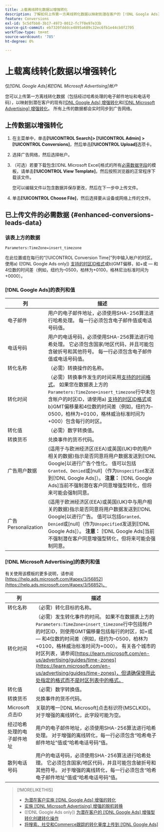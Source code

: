 ```yaml
---
title: 上载离线转化数据以增强转化
description: 了解如何上传第一方离线转化数据以映射到潜在客户的 [!DNL Google Ads] 增强型转化和 [!DNL Microsoft Advertising] 增强型转化。
feature: Conversions
exl-id: 5c5dfbb8-3b17-4973-8012-fc7f0e97e33b
source-git-commit: eb7320fdddce4895a689c32ec6fb1e44cb8f2705
workflow-type: tm+mt
source-wordcount: '785'
ht-degree: 0%

---
```


# 上载离线转化数据以增强转化

仅&#x200B;*[!DNL Google Ads]和[!DNL Microsoft Advertising]帐户*

您可以上传第一方离线转化数据（包括经过哈希处理的电子邮件地址和电话号码），以映射到潜在客户的现有[[!DNL Google Ads] 增强转化](/help/search-social-commerce/admin/conversion-metrics/conversion-action-google.md)和[[!DNL Microsoft Advertising] 增强转化](https://help.ads.microsoft.com/#apex/ads/en/60178)。 所有上传的数据都会实时同步到广告网络。

## 上传数据以增强转化

1. 在主菜单中，单击&#x200B;**[!UICONTROL Search]> [!UICONTROL Admin] >[!UICONTROL Conversions]**，然后单击&#x200B;**[!UICONTROL Upload]**&#x200B;选项卡。

1. 选择广告网络，然后选择帐户。

1. （可选）若要下载包含[!DNL Microsoft Excel]格式的所有[必需数据字段](#enhanced-conversions-leads-data)的模板，请单击&#x200B;**[!UICONTROL View Template]**，然后按照浏览器的正常程序下载该文件。

   您可以编辑文件以包含数据并保存更改，然后在下一步中上传文件。

1. 单击&#x200B;**[!UICONTROL Choose File]**，然后选择要从设备或网络上传的文件。

## 已上传文件的必需数据 {#enhanced-conversions-leads-data}

### 该表上方的数据

`Parameters:TimeZone=insert_timezone`

在此位置或在每行的“[!UICONTROL Conversion Time]”列中输入帐户的时区。 使用a\) ([!DNL Google Ads only]) [支持的时区ID格式](https://developers.google.com/google-ads/api/data/codes-formats#timezone_ids)或b\)GMT偏移，如+或 — 和4位数的时间差（例如，纽约为–0500，柏林为+0100，格林尼治标准时间为+0000）。

### [!DNL Google Ads]的表列和值

| 列 | 描述 |
| ------ | ----------- |
| 电子邮件 | 用户的电子邮件地址，必须使用SHA-256算法进行哈希处理。 每一行必须包含电子邮件值或电话号码值。 |
| 电话号码 | 用户的电话号码，必须使用SHA-256算法进行哈希处理。 它必须包含国家/地区代码，并且可能包含破折号和其他符号。 每一行必须包含电子邮件值或电话号码值。 |
| 转化名称 | （必需）转换操作的名称。 |
| 转化时间 | （必需）转换事件发生的时间采用[支持的时间格式](https://support.google.com/google-ads/answer/7014069#prepare_data)。 如果您在数据表上方的`Parameters:TimeZone=insert_timezone`行中未包含帐户的时区ID，请使用a\) [支持的时区ID格式](https://developers.google.com/google-ads/api/data/codes-formats#timezone_ids)或b\)GMT偏移量和4位数的时间差（例如，纽约为–0500，柏林为+0100，格林威治标准时间为+000）包含每行的时区。 |
| 转化值 | （必需）数字转换值。 |
| 转换货币 | 兑换事件的货币代码。 |
| 广告用户数据 | (适用于与欧洲经济区(EEA)或英国(UK)中的用户相关的数据)指示是否同意将用户数据发送到[!DNL Google]以进行广告个性化。 值可以包括`Granted`、`Denied`或\[null\]（作为`Unspecified`发送到[!DNL Google Ads]）。 **注意：** [!DNL Google Ads]当前不强制潜在客户同意增强型转化，但将来可能会强制同意。 |
| 广告Personalization | (适用于欧洲经济区(EEA)或英国(UK)中与用户相关的数据)指示是否同意将用户数据发送到[!DNL Google]以进行广告。 值可以包括`Granted`、`Denied`或\[null\]（作为`Unspecified`发送到[!DNL Google Ads]）。 **注意：** [!DNL Google Ads]当前不强制潜在客户同意增强型转化，但将来可能会强制同意。 |

### [!DNL Microsoft Advertising]的表列和值

有关使用该模板的更多说明，请参阅[https://help.ads.microsoft.com/#apex/3/56852](https://help.ads.microsoft.com/#apex/3/56852)。

| 列 | 描述 |
| ------ | ----------- |
| 转化名称 | （必需）转化目标的名称。 |
| 转化时间 | （必需）发生转化事件的时间。 如果不在数据表上方的`Parameters:TimeZone=insert_timezone`行中包括帐户的时区ID，则使用GMT偏移量包括每行的时区，如+或 — 和4位数的时间差（例如，纽约为–0500，柏林为+0100，格林威治标准时间为+000）。 有关各个城市的时区列表，请参阅[https://learn.microsoft.com/en-us/advertising/guides/time-zones](https://learn.microsoft.com/en-us/advertising/guides/time-zones)，但请确保使用此处指定的格式而不是时区列表中的格式。 |
| 转化值 | （必需）数字转换值。 |
| 转换货币 | 兑换事件的货币代码。 |
| Microsoft点击ID | 关联的唯一[!DNL Microsoft]点击标识符(MSCLKID)。 对于增强的离线转化，此字段可能为空。 |
| 经过哈希处理的电子邮件地址 | 用户的电子邮件地址，必须使用SHA-256算法进行哈希处理。 对于增强的离线转化，每一行必须包含“哈希电子邮件地址”值或“哈希电话号码”值。 |
| 散列电话号码 | 用户的电话号码，必须使用SHA-256算法进行哈希处理。 它必须包含国家/地区代码，并且可能包含破折号和其他符号。 对于增强的离线转化，每一行必须包含“哈希电子邮件地址”值或“哈希电话号码”值。 |

>[!MORELIKETHIS]
>
>* [为潜在客户实施 [!DNL Google Ads] 增强的转化](/help/search-social-commerce/campaign-management/special-workflows/google-enhanced-conversions-leads.md)
>* [实施 [!DNL Microsoft Advertising] 增强的脱机转换](/help/search-social-commerce/campaign-management/special-workflows/microsoft-enhanced-conversions.md)
>* ([!DNL Google Ads only]) [为潜在客户的 [!DNL Google Ads] 增强型转化创建转化操作](/help/search-social-commerce/admin/conversion-metrics/conversion-action-google.md)
>* [将搜索、社交和Commerce跟踪的转化量度上传到 [!DNL Google Ads]](/help/search-social-commerce/tools/conversion-metrics-upload-to-google.md)

